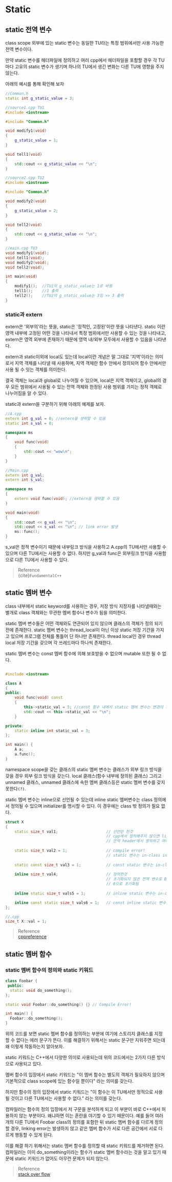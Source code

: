# Static
## static 전역 변수
class scope 외부에 있는 static 변수는 동일한 TU라는 특정 범위에서만 사용 가능한 전역 변수이다.

만약 static 변수를 헤더파일에 정의하고 여러 cpp에서 헤더파일을 포함할 경우 각 TU마다 고유의 static 변수가 생기며 하나의 TU에서 생긴 변화는 다른 TU에 영향을 주지 않는다.

아래의 예시를 통해 확인해 보자

```cpp
//Common.h
static int g_static_value = 3;

//source1.cpp TU1
#include <iostream>

#include "Common.h"

void modify1(void)
{
	g_static_value = 1;
}

void tell1(void)
{
	std::cout << g_static_value << "\n";
}

//source2.cpp TU2
#include <iostream>

#include "Common.h"

void modify2(void)
{
	g_static_value = 2;
}

void tell2(void)
{
	std::cout << g_static_value << "\n";
}

//main.cpp TU3
void modify1(void);
void tell1(void);
void modify2(void);
void tell2(void);

int main(void)
{
	modify1();  //TU1의 g_static_value는 1로 바뀜
	tell1();    //1 출력
	tell2();	//TU2의 g_static_value는 3임 >> 3 출력
}
```


### static과 extern
extern은 '외부의'라는 뜻을, static은 '정적인, 고정된'이란 뜻을 나타낸다. static 이란 영역 내부에 고정된 어떤 것을 나타내서 특정 범위에서만 사용할 수 있는 것을 나타내고, extern은 영역 외부에 존재하기 때문에 영역 내/외부 모두에서 사용할 수 있음을 나타낸다.

extern과 static이외에 local도 있는데 local이란 개념은 말 그대로 '지역'이라는 의미로서 지역 객체를 나타낼 때 사용하며, 지역 객체란 함수 안에서 정의되어 함수 안에서만 사용 될 수 잇는 객체를 의미한다.

결국 객체는 local과 global로 나누어질 수 있으며, local은 지역 객체이고, global의 경우 모든 범위에서 사용될 수 있는 전역 객체와 한정된 사용 범위를 가지는 정적 객체로 나누어짐을 알 수 있다.

static과 extern을 구분하기 위해 아래의 예제를 보자.

```cpp
//A.cpp
extern int g_val = 0; //extern을 생략할 수 있음
static int s_val = 0;

namespace ms
{
	void func(void)
	{
		std::cout << "wow\n";
	}
}

//Main.cpp
extern int g_val;
extern int s_val;

namespace ms
{
    extern void func(void); //extern을 생략할 수 있음
}

void main(void)
{
    std::cout << g_val << "\n";
    std::cout << s_val << "\n"; // link error 발생
    ms::func();
}
```
s_val은 정적 변수이기 때문에 내부링크 방식을 사용하고 A.cpp의 TU에서만 사용할 수 있으며 다른 TU에서는 사용할 수 없다. 하지만 g_val과 func은 외부링크 방식을 사용함으로 다른 TU에서 사용할 수 있다.

> Reference  
> {cite}`FundamentalC++`

## static 멤버 변수
class 내부에서 static keyword를 사용하는 경우, 저장 방식 지정자를 나타낼때와는 별개로 class 객체와는 무관한 멤버 함수나 변수가 됨을 의미한다.

static 멤버 변수들은 어떤 객체와도 연관되어 있지 않으며 클래스의 객체가 정의 되기 전에 존재한다. static 멤버 변수는 thread_local이 아닌 이상 static 저장 기간을 가지고 있으며 프로그램 전체를 통틀어 단 하나만 존재한다. thread local인 경우 thread local 저장 기간을 갖으며 각 쓰레드마다 하나씩 존재한다.

static 멤버 변수는 const 멤버 함수에 의해 보호받을 수 없으며 mutable 또한 될 수 없다.

```cpp

#include <iostream>

class A
{
public:
	void func(void) const
	{
		this->static_val = 5; //const 함수 내에서 static 멤버 변수는 변경이 가능하다.
		std::cout << this->static_val << "\n";
	}

private:
	static inline int static_val = 3;
};

int main() {
	A a;
	a.func();
}

```

namespace scope을 갖는 클래스의 static 멤버 변수는 클래스가 외부 링크 방식을 갖을 경우 외부 링크 방식을 갖는다. local 클래스(함수 내부에 정의된 클래스) 그리고 unnamed 클래스, unnamed 클래스에 속한 멤버 클래스등은 static 멤버 변수를 갖지 못한다`(?)`. 

static 멤버 변수는 inline으로 선언될 수 있는데 inline static 멤버변수는 class 정의에서 정의될 수 있으며 initializer를 명시할 수 있다. 이 경우에는 class 밖 정의가 필요 없다.

```cpp
struct X
{
	static size_t val1;						// 선언만 한것
											// cpp에서 정의해주지 않으면 link error!
											// 만약 header에서 정의하고 여러 TU에서 include하면 ODR 위반!
	
	static size_t val2 = 1;					// compile error!
											// static 변수는 in-class initialization 불가능
	
	static const size_t val3 = 1;			// const static 변수는 in-class initializtion 가능
	
	inline size_t val4;						// 정의한것	
											// 초기화되지 않은 전역 변수로 BSS 영역에 저장
											// 0으로 초기화됨
											
	inline static size_t vals5 = 1;			// inline static 변수는 in-class initialization 가능

	inline const static size_t vals6 = 1;	// const inline static 변수는 in-class initialization 가능    
};

//.cpp
size_t X::val = 1;	

```

> Reference  
[cppreference](https://en.cppreference.com/w/cpp/language/static)

## static 멤버 함수

### static 멤버 함수의 정의와 static 키워드
```cpp
class Foobar {
 public:
  static void do_something();
};

static void Foobar::do_something() {} // Compile Error!

int main() {
  Foobar::do_something();
}
```

위의 코드를 보면 static 멤버 함수를 정의하는 부분에 여기에 스토리지 클래스를 지정할 수 없다는 에러 문구가 뜬다. 이를 해결하기 위해서는 static 문구만 지워주면 되는데 왜 이렇게 작동하는지 알아보자.

static 키워드는 C++에서 다양한 의미로 사용되는데 위의 코드에서는 2가지 다른 방식으로 사용되고 있다.

멤버 함수의 입장에서 static 키워드는 "이 멤버 함수는 별도의 객체가 필요하지 않으며 기본적으로 class scope에 있는 함수일 뿐이다" 라는 의미를 갖는다.

하지만 함수의 정의 입장에서 static 키워드는 "이 함수는 이 TU에서만 정적으로 사용될 것이고 다른 TU에서는 사용할 수 없다." 라는 의미를 갖는다.

컴파일러는 함수의 정의 입장에서 저 구문을 분석하게 되고 이 부분이 바로 C++에서 허용하지 않는 부분이다. 왜냐하면 이는 혼란을 야기할 수 있기 때문이다. 예를 들어 여러개의 다른 TU에서 Foobar class의 정의를 포함한 뒤 static 멤버 함수를 다르게 정의할 경우, linking error는 발생하지 않고 같은 멤버 함수가 서로 다른 공간에서 서로 다르게 행동할 수 있게 된다.

이를 해결 하기 위해서는 static 멤버 함수를 정의할 때 static 키워드를 제거하면 된다. 컴파일러는 이미 do_something이라는 함수가 static 멤버 함수라는 것을 알고 있기 때문에 static 키워드가 없어도 아무런 문제가 되지 않는다.

> Reference   
[stack over flow](https://stackoverflow.com/questions/31305717/member-function-with-static-linkage)  